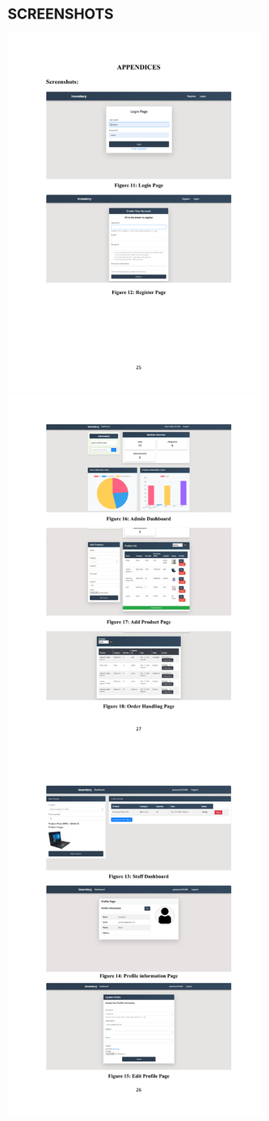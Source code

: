 # SCREENSHOTS
![image alt](https://github.com/Ishan2059/Inventory-management-simple/blob/main/4ee7fd98-6020-48e2-9303-91195664f531-24.jpg?raw=true)
![image alt](https://github.com/Ishan2059/Inventory-management-simple/blob/main/4ee7fd98-6020-48e2-9303-91195664f531-26.jpg?raw=true)
![image alt](https://github.com/Ishan2059/Inventory-management-simple/blob/main/4ee7fd98-6020-48e2-9303-91195664f531-25.jpg?raw=true)
